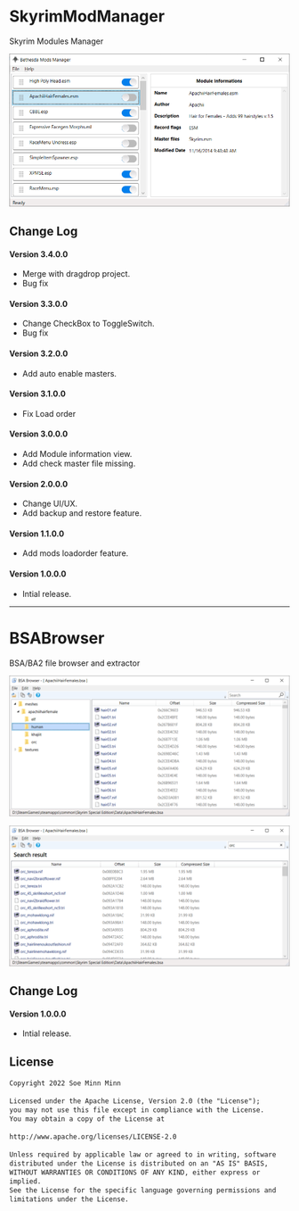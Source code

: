 # SkyrimModManager
Skyrim Modules Manager

![SkyrimModManager Screenshot][1]

## Change Log

#### Version 3.4.0.0
- Merge with dragdrop project.
- Bug fix

#### Version 3.3.0.0
- Change CheckBox to ToggleSwitch.
- Bug fix

#### Version 3.2.0.0
- Add auto enable masters.

#### Version 3.1.0.0
- Fix Load order

#### Version 3.0.0.0
- Add Module information view.
- Add check master file missing.

#### Version 2.0.0.0
- Change UI/UX.
- Add backup and restore feature.

#### Version 1.1.0.0
- Add mods loadorder feature.

#### Version 1.0.0.0
- Intial release.

-------

# BSABrowser
BSA/BA2 file browser and extractor

![BSABrowser Main][2]

![BSABrowser Search][3]

## Change Log

#### Version 1.0.0.0
- Intial release.

License
-------

    Copyright 2022 Soe Minn Minn
    
    Licensed under the Apache License, Version 2.0 (the "License");
    you may not use this file except in compliance with the License.
    You may obtain a copy of the License at
    
    http://www.apache.org/licenses/LICENSE-2.0
    
    Unless required by applicable law or agreed to in writing, software
    distributed under the License is distributed on an "AS IS" BASIS,
    WITHOUT WARRANTIES OR CONDITIONS OF ANY KIND, either express or implied.
    See the License for the specific language governing permissions and
    limitations under the License.

[1]: https://raw.githubusercontent.com/soeminnminn/SkyrimModManager/main/Screenshot.png
[2]: https://raw.githubusercontent.com/soeminnminn/SkyrimModManager/main/BsaBrowser-shot-1.png
[3]: https://raw.githubusercontent.com/soeminnminn/SkyrimModManager/main/BsaBrowser-shot-2.png
